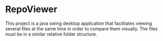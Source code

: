 # RepoViewer
This project is a java swing desktop application that facilitates viewing several files at the same time in order to compare them visually. The files must be in a similar relative folder structure.


